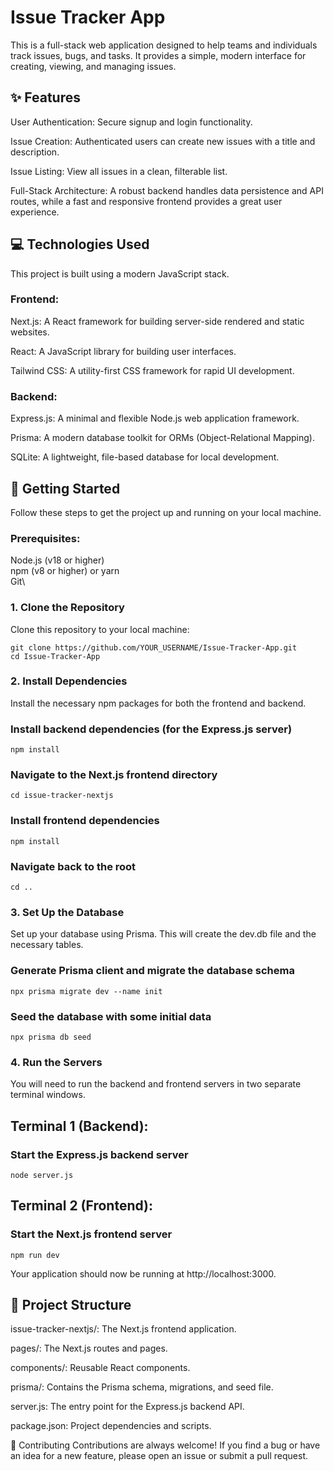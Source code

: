 # Issue Tracker App
This is a full-stack web application designed to help teams and individuals track issues, bugs, and tasks. It provides a simple, modern interface for creating, viewing, and managing issues.

## ✨ Features
User Authentication: Secure signup and login functionality.

Issue Creation: Authenticated users can create new issues with a title and description.

Issue Listing: View all issues in a clean, filterable list.

Full-Stack Architecture: A robust backend handles data persistence and API routes, while a fast and responsive frontend provides a great user experience.

## 💻 Technologies Used
This project is built using a modern JavaScript stack.

### Frontend:

Next.js: A React framework for building server-side rendered and static websites.

React: A JavaScript library for building user interfaces.

Tailwind CSS: A utility-first CSS framework for rapid UI development.

### Backend:

Express.js: A minimal and flexible Node.js web application framework.

Prisma: A modern database toolkit for ORMs (Object-Relational Mapping).

SQLite: A lightweight, file-based database for local development.

## 🚀 Getting Started
Follow these steps to get the project up and running on your local machine.

### Prerequisites:
Node.js (v18 or higher)\
npm (v8 or higher) or yarn\
Git\

### 1. Clone the Repository
Clone this repository to your local machine:
```
git clone https://github.com/YOUR_USERNAME/Issue-Tracker-App.git
cd Issue-Tracker-App
```

### 2. Install Dependencies
Install the necessary npm packages for both the frontend and backend.

###  Install backend dependencies (for the Express.js server)
`npm install`

###  Navigate to the Next.js frontend directory
`cd issue-tracker-nextjs`

###  Install frontend dependencies
`npm install`

###  Navigate back to the root
`cd ..`

### 3. Set Up the Database
Set up your database using Prisma. This will create the dev.db file and the necessary tables.

###  Generate Prisma client and migrate the database schema
`npx prisma migrate dev --name init`

###  Seed the database with some initial data
`npx prisma db seed`

### 4. Run the Servers
You will need to run the backend and frontend servers in two separate terminal windows.

## Terminal 1 (Backend):

###  Start the Express.js backend server
`node server.js`

## Terminal 2 (Frontend):

###  Start the Next.js frontend server
`npm run dev`

Your application should now be running at http://localhost:3000.

## 📂 Project Structure
issue-tracker-nextjs/: The Next.js frontend application.

pages/: The Next.js routes and pages.

components/: Reusable React components.

prisma/: Contains the Prisma schema, migrations, and seed file.

server.js: The entry point for the Express.js backend API.

package.json: Project dependencies and scripts.

👋 Contributing
Contributions are always welcome! If you find a bug or have an idea for a new feature, please open an issue or submit a pull request.










